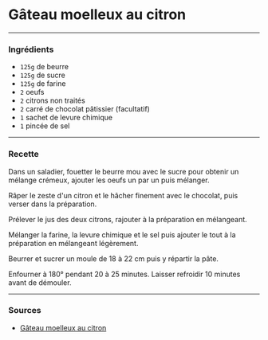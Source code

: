 # Gâteau moelleux au citron

---

### Ingrédients

* `125g` de beurre
* `125g` de sucre
* `125g` de farine
* `2` oeufs
* `2` citrons non traités
* `2` carré de chocolat pâtissier (facultatif)
* `1` sachet de levure chimique
* `1` pincée de sel

---

### Recette

Dans un saladier, fouetter le beurre mou avec le sucre pour obtenir un mélange crémeux, ajouter les oeufs un par un puis mélanger.

Râper le zeste d'un citron et le hâcher finement avec le chocolat, puis verser dans la préparation.

Prélever le jus des deux citrons, rajouter à la préparation en mélangeant.

Mélanger la farine, la levure chimique et le sel puis ajouter le tout à la préparation en mélangeant légèrement.

Beurrer et sucrer un moule de 18 à 22 cm puis y répartir la pâte.

Enfourner à 180° pendant 20 à 25 minutes. Laisser refroidir 10 minutes avant de démouler.

---

### Sources

* [Gâteau moelleux au citron](https://www.hervecuisine.com/recette/recette-du-gateau-moelleux-au-citron-facile/)
